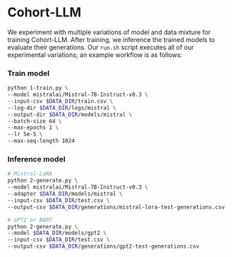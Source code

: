 # Cohort-LLM

We experiment with multiple variations of model and data mixture for training Cohort-LLM. After training, we inference the trained models to evaluate their generations. Our `run.sh` script executes all of our experimental variations; an example workflow is as follows:

### Train model
```bash
python 1-train.py \
--model mistralai/Mistral-7B-Instruct-v0.3 \
--input-csv $DATA_DIR/train.csv \
--log-dir $DATA_DIR/logs/mistral \
--output-dir $DATA_DIR/models/mistral \
--batch-size 64 \
--max-epochs 1 \
--lr 5e-5 \
--max-seq-length 1024
```

### Inference model
```bash
# Mistral-LoRA
python 2-generate.py \
--model mistralai/Mistral-7B-Instruct-v0.3 \
--adapter $DATA_DIR/models/mistral \
--input-csv $DATA_DIR/test.csv \
--output-csv $DATA_DIR/generations/mistral-lora-test-generations.csv

# GPT2 or BART
python 2-generate.py \
--model $DATA_DIR/models/gpt2 \
--input-csv $DATA_DIR/test.csv \
--output-csv $DATA_DIR/generations/gpt2-test-generations.csv
```
